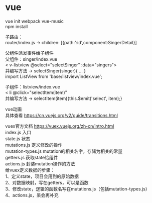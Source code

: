 # vue

vue init webpack vue-music <br>
npm install <br>

子路由： <br>
router/index.js -> children: [{path:':id',component:SingerDetail}] <br>


父组件派发事件给子组件 <br>
父组件：singer/index.vue <br>
< v-listview @select="selectSinger" :data="singers"></v-listview> <br>
并编写方法 -> selectSinger(singer){ ... } <br>
import ListView from 'base/listview/index.vue'; <br>

子组件：listview/index.vue <br>
< li @click="selectItem(item)" <br>
并编写方法 -> selectItem(item){this.$emit('select', item);} <br>

vue动画 <br>
具体查看 https://cn.vuejs.org/v2/guide/transitions.html <br>

vuex官方文档 https://vuex.vuejs.org/zh-cn/intro.html <br>
index.js 入口 <br>
state.js 状态 <br>
mutations.js 定义修改的操作 <br>
mutation-types.js mutation的相关名字，存储为相关的常量 <br>
getters.js 获取state给组件 <br>
actions.js 封装mutation操作的方法 <br>
给vuex定义数据的步骤： <br>
1、定义state，项目会用到的原始数据 <br>
2、对数据映射，写在getters，可以是函数 <br>
3、修改state，逻辑的函数名写在mutations.js（包括mutation-types.js） <br>
4、actions.js，呆会再补充 <br>






